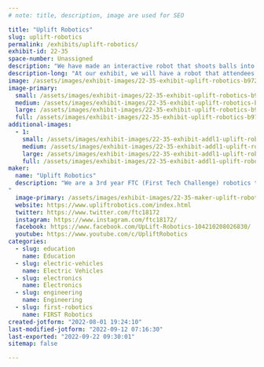 ```yaml
---
# note: title, description, image are used for SEO

title: "Uplift Robotics"
slug: uplift-robotics
permalink: /exhibits/uplift-robotics/
exhibit-id: 22-35
space-number: Unassigned
description: "We have made an interactive robot that shoots balls into a basket/hoop for attendees to control. "
description-long: "At our exhibit, we will have a robot that attendees will be able to drive around and even collect and shoot balls into a basket. We have fully developed and built this robot on our own and therefore are able to walk people through the process and answer any questions they have. We will also be bringing STEM educational materials to our exhibit in hopes to spread STEM to many others and encourage people to check out and maybe even join robotics. "
image: /assets/images/exhibit-images/22-35-exhibit-uplift-robotics-b9722c12-a675-4874-9811-7c308a8d241a-1-105-c-large.jpeg
image-primary: 
  small: /assets/images/exhibit-images/22-35-exhibit-uplift-robotics-b9722c12-a675-4874-9811-7c308a8d241a-1-105-c-small.jpeg
  medium: /assets/images/exhibit-images/22-35-exhibit-uplift-robotics-b9722c12-a675-4874-9811-7c308a8d241a-1-105-c-medium.jpeg
  large: /assets/images/exhibit-images/22-35-exhibit-uplift-robotics-b9722c12-a675-4874-9811-7c308a8d241a-1-105-c-large.jpeg
  full: /assets/images/exhibit-images/22-35-exhibit-uplift-robotics-b9722c12-a675-4874-9811-7c308a8d241a-1-105-c-full.jpeg
additional-images: 
  - 1:
    small: /assets/images/exhibit-images/22-35-exhibit-addl1-uplift-robotics-0-small.PNG
    medium: /assets/images/exhibit-images/22-35-exhibit-addl1-uplift-robotics-0-medium.PNG
    large: /assets/images/exhibit-images/22-35-exhibit-addl1-uplift-robotics-0-large.PNG
    full: /assets/images/exhibit-images/22-35-exhibit-addl1-uplift-robotics-0-full.PNG
maker: 
  name: "Uplift Robotics"
  description: "We are a 3rd year FTC (First Tech Challenge) robotics team based in Oviedo, Florida. We  are a well rounded team consisting of 10 members that revolves around the idea of uplifting our community through STEM. Each of us have our own interests and hobbies which make our team thrive in every aspect of FTC. 
"
  image-primary: /assets/images/exhibit-images/22-35-maker-uplift-robotics-logo-medium.png
  website: https://www.upliftrobotics.com/index.html
  twitter: https://www.twitter.com/ftc18172
  instagram: https://www.instagram.com/ftc18172/
  facebook: https://www.facebook.com/UpLift-Robotics-104210208026830/
  youtube: https://www.youtube.com/c/UpliftRobotics
categories: 
  - slug: education
    name: Education
  - slug: electric-vehicles
    name: Electric Vehicles
  - slug: electronics
    name: Electronics
  - slug: engineering
    name: Engineering
  - slug: first-robotics
    name: FIRST Robotics
created-jotform: "2022-08-01 19:24:10"
last-modified-jotform: "2022-09-12 07:16:30"
last-exported: "2022-09-22 09:30:01"
sitemap: false

---
```

